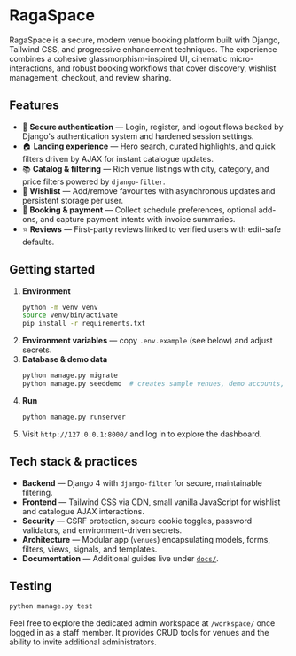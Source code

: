 # RagaSpace

RagaSpace is a secure, modern venue booking platform built with Django, Tailwind CSS, and progressive enhancement techniques. The experience combines a cohesive glassmorphism-inspired UI, cinematic micro-interactions, and robust booking workflows that cover discovery, wishlist management, checkout, and review sharing.

## Features

- 🔐 **Secure authentication** — Login, register, and logout flows backed by Django's authentication system and hardened session settings.
- 🏠 **Landing experience** — Hero search, curated highlights, and quick filters driven by AJAX for instant catalogue updates.
- 📚 **Catalog & filtering** — Rich venue listings with city, category, and price filters powered by `django-filter`.
- 💖 **Wishlist** — Add/remove favourites with asynchronous updates and persistent storage per user.
- 📅 **Booking & payment** — Collect schedule preferences, optional add-ons, and capture payment intents with invoice summaries.
- ⭐ **Reviews** — First-party reviews linked to verified users with edit-safe defaults.

## Getting started

1. **Environment**
   ```bash
   python -m venv venv
   source venv/bin/activate
   pip install -r requirements.txt
   ```
2. **Environment variables** — copy `.env.example` (see below) and adjust secrets.
3. **Database & demo data**
   ```bash
   python manage.py migrate
   python manage.py seeddemo  # creates sample venues, demo accounts, and an initial admin
   ```
4. **Run**
   ```bash
   python manage.py runserver
   ```
5. Visit `http://127.0.0.1:8000/` and log in to explore the dashboard.

## Tech stack & practices

- **Backend** — Django 4 with `django-filter` for secure, maintainable filtering.
- **Frontend** — Tailwind CSS via CDN, small vanilla JavaScript for wishlist and catalogue AJAX interactions.
- **Security** — CSRF protection, secure cookie toggles, password validators, and environment-driven secrets.
- **Architecture** — Modular app (`venues`) encapsulating models, forms, filters, views, signals, and templates.
- **Documentation** — Additional guides live under [`docs/`](docs/).

## Testing

```bash
python manage.py test
```

Feel free to explore the dedicated admin workspace at `/workspace/` once logged in as a staff member. It provides CRUD tools for venues and the ability to invite additional administrators.
